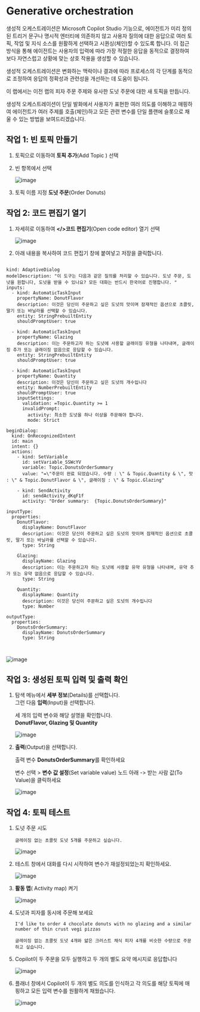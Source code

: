 # Generative orchestration


생성적 오케스트레이션은 Microsoft Copilot Studio 기능으로, 에이전트가 미리 정의된 트리거 문구나 명시적 엔터티에 의존하지 않고 사용자 질의에 대한 응답으로 여러 토픽, 작업 및 지식 소스를 원활하게 선택하고 시퀀싱(체인)할 수 있도록 합니다. 이 접근 방식을 통해 에이전트는 사용자의 입력에 따라 가장 적절한 응답을 동적으로 결정하여 보다 자연스럽고 상황에 맞는 상호 작용을 생성할 수 있습니다.

생성적 오케스트레이션은 변화하는 맥락이나 결과에 따라 프로세스의 각 단계를 동적으로 조정하여 응답의 정확성과 관련성을 개선하는 데 도움이 됩니다.

이 랩에서는 이전 랩의 피자 주문 주제와 유사한 도넛 주문에 대한 새 토픽을 만듭니다.

생성적 오케스트레이션이 단일 발화에서 사용자가 표현한 여러 의도를 이해하고 매핑하여 에이전트가 여러 주제를 호출(체인)하고 모든 관련 변수를 단일 플랜에 슬롯으로 채울 수 있는 방법을 보여드리겠습니다.


## 작업 1: 빈 토픽 만들기

1. 토픽으로 이동하여 **토픽 추가**(Add Topic ) 선택

2. 빈 항목에서 선택

    ![image](https://github.com/user-attachments/assets/6627eb3c-1294-4bda-bba3-737e650e0917)


3. 토픽 이름 지정 **도넛 주문**(Order Donuts)


## 작업 2: 코드 편집기 열기

1. 자세히로 이동하여 **</>코드 편집기**(Open code editor) 열기 선택

    ![image](https://github.com/user-attachments/assets/6abfeee8-ca69-4102-9958-e8ba268e79b3)


2. 아래 내용을 복사하여 코드 편집기 창에 붙여넣고 저장을 클릭합니다. 

<pre><code>
kind: AdaptiveDialog
modelDescription: "이 도구는 다음과 같은 질의를 처리할 수 있습니다. 도넛 주문, 도넛을 원합니다, 도넛을 받을 수 있나요? 모든 대화는 반드시 한국어로 진행합니다. "
inputs:
  - kind: AutomaticTaskInput
    propertyName: DonutFlavor
    description: 이것은 당신이 주문하고 싶은 도넛의 맛이며 잠재적인 옵션으로 초콜릿, 딸기 또는 바닐라를 선택할 수 있습니다.
    entity: StringPrebuiltEntity
    shouldPromptUser: true

  - kind: AutomaticTaskInput
    propertyName: Glazing
    description: 이는 주문하고자 하는 도넛에 사용할 글래이징 유형을 나타내며, 글래이징 추가 또는 글래이징 없음으로 응답할 수 있습니다.
    entity: StringPrebuiltEntity
    shouldPromptUser: true

  - kind: AutomaticTaskInput
    propertyName: Quantity
    description: 이것은 당신이 주문하고 싶은 도넛의 개수입니다
    entity: NumberPrebuiltEntity
    shouldPromptUser: true
    inputSettings:
      validation: =Topic.Quantity >= 1
      invalidPrompt:
        activity: 최소한 도넛을 하나 이상을 주문해야 합니다.
        mode: Strict

beginDialog:
  kind: OnRecognizedIntent
  id: main
  intent: {}
  actions:
    - kind: SetVariable
      id: setVariable_SSWcYV
      variable: Topic.DonutsOrderSummary
      value: "=\"주문이 완료 되었습니다. 수량 : \" & Topic.Quantity & \", 맛 : \" & Topic.DonutFlavor & \", 글래이징 : \" & Topic.Glazing"

    - kind: SendActivity
      id: sendActivity_dKqF1f
      activity: "Order summary:  {Topic.DonutsOrderSummary}"

inputType:
  properties:
    DonutFlavor:
      displayName: DonutFlavor
      description: 이것은 당신이 주문하고 싶은 도넛의 맛이며 잠재적인 옵션으로 초콜릿, 딸기 또는 바닐라를 선택할 수 있습니다.
      type: String

    Glazing:
      displayName: Glazing
      description: 이는 주문하고자 하는 도넛에 사용할 유약 유형을 나타내며, 유약 추가 또는 유약 없음으로 응답할 수 있습니다.
      type: String

    Quantity:
      displayName: Quantity
      description: 이것은 당신이 주문하고 싶은 도넛의 개수입니다
      type: Number

outputType:
  properties:
    DonutsOrderSummary:
      displayName: DonutsOrderSummary
      type: String


</pre></code>

   ![image](https://github.com/user-attachments/assets/2a5210e7-7e91-4793-899f-6a7a70cf9768)




## 작업 3: 생성된 토픽 입력 및 출력 확인

1. 탐색 메뉴에서 **세부 정보**(Details)를 선택합니다.</br>
    그런 다음 **입력**(Input)을 선택합니다.  </br>
    
    세 개의 입력 변수와 해당 설명을 확인합니다.</br>
    **DonutFlavor, Glazing 및 Quantity**

    ![image](https://github.com/user-attachments/assets/48ccac1b-de67-4160-ad39-1e107e8eee5e)

2. **출력**(Output)을 선택합니다.</br>

    출력 변수 **DonutsOrderSummary**를 확인하세요</br>

    변수 선택 > **변수 값 설정**(Set variable value) 노드 아래 -> 받는 사람 값(To Value)을 클릭하세요

   ![image](https://github.com/user-attachments/assets/9599a106-cc49-42b1-bfae-6cad120ebd25)



## 작업 4: 토픽 테스트

1. 도넛 주문 시도

   ```
   글레이징 없는 초콜릿 도넛 5개를 주문하고 싶습니다.
   ```

   ![image](https://github.com/user-attachments/assets/6e44792b-1832-482b-8e19-3b0d79efe95f)

2. 테스트 창에서 대화를 다시 시작하여 변수가 재설정되었는지 확인하세요.

   ![image](https://github.com/user-attachments/assets/e19bcad3-13d2-4156-aa51-5a3cef85f8d3)

3. **활동 맵**( Activity map) 켜기

   ![image](https://github.com/user-attachments/assets/419feb5e-7005-4e81-b36f-167c44dd8fd2)

4. 도넛과 피자를 동시에 주문해 보세요

   ```
   I'd like to order 4 chocolate donuts with no glazing and a similar number of thin crust vegi pizzas
   ```
   ```
   글레이징 없는 초콜릿 도넛 4개와 얇은 크러스트 채식 피자 4개를 비슷한 수량으로 주문하고 싶습니다.
   ```

5. Copilot이 두 주문을 모두 실행하고 두 개의 별도 요약 메시지로 응답합니다

   ![image](https://github.com/user-attachments/assets/7adbd24f-3bd2-4eb0-ba1f-8ef6e675b8df)

6. 플래너 창에서 Copilot이 두 개의 별도 의도를 인식하고 각 의도를 해당 토픽에 매핑하고 모든 입력 변수를 원활하게 채웠습니다.

   ![image](https://github.com/user-attachments/assets/02b2b0df-1c74-4f10-bc93-7cc7d7af4c53)

















